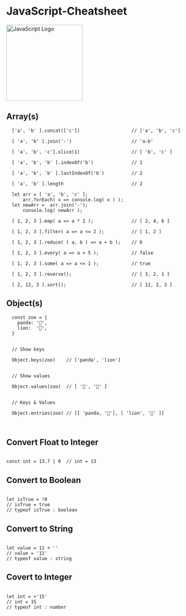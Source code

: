 # JavaScript-Cheatsheet

<img src="https://upload.wikimedia.org/wikipedia/commons/thumb/9/99/Unofficial_JavaScript_logo_2.svg/1024px-Unofficial_JavaScript_logo_2.svg.png" alt="JavaScript Logo" width="200px">

## Array(s)

```
  ['a', 'b' ].concat(['c'])                   // ['a', 'b', 'c']
  
  [ 'a', 'b' ].join('-')                      // 'a-b'
  
  [ 'a', 'b', 'c'].slice(1)                   // [ 'b', 'c' ]
  
  [ 'a', 'b', 'b' ].indexOf('b')              // 1
  
  [ 'a', 'b', 'b' ].lastIndexOf('b')          // 2
  
  [ 'a', 'b' ].length                         // 2

  let arr = [ 'a', 'b', 'c' ];
      arr.forEach( x => console.log( x ) );
  let newArr =  arr.join('-');
      console.log( newArr );
```

```
  [ 1, 2, 3 ].map( a => a * 2 );              // [ 2, 4, 6 ]
  
  [ 1, 2, 3 ].filter( a => a <= 2 );          // [ 1, 2 ]
  
  [ 1, 2, 3 ].reduce( ( a, b ) => a + b );    // 6
  
  [ 1, 2, 3 ].every( a => a > 5 );            // false
  
  [ 1, 2, 3 ].some( a => a <= 1 );            // true
  
  [ 1, 2, 3 ].reverse();                      // [ 3, 2, 1 ]
  
  [ 2, 12, 3 ].sort();                        // [ 12, 2, 3 ]
```

## Object(s)

```
  const zoo = {
    panda: '🐼',
    lion:  '🦁',
  }
  
  
  // Show keys
  
  Object.keys(zoo)    // ['panda', 'lion']
  
  
  // Show values
  
  Object.values(zoo)  // [ '🐼', '🦁' ]
  
  
  // Keys & Values
  
  Object.entries(zoo) // [[ 'panda, '🐼'], [ 'lion', '🦁' ]]
  
  
```

## Convert Float to Integer

```

const int = 13.7 | 0  // int = 13

```

## Convert to Boolean

```

let isTrue = !0
// isTrue = true
// typeof isTrue : boolean

```

## Convert to String

```

let value = 11 + ''
// value = '11'
// typeof value : string

```

## Covert to Integer

```

let int = +'15'
// int = 15
// typeof int : number

```